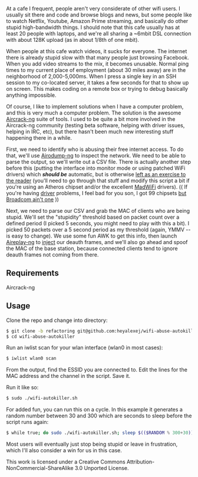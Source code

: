 At a cafe I frequent, people aren't very considerate of other wifi users.  I usually sit there and code and browse blogs and news, but some people like to watch Netflix, Youtube, Amazon Prime streaming, and basically do other stupid high-bandwidth things.  I should note that this cafe usually has at least 20 people with laptops, and we're all sharing a ~6mbit DSL connection with about 128K upload (as in about 1/8th of one mbit).

When people at this cafe watch videos, it sucks for everyone.  The internet there is already stupid slow with that many people just browsing Facebook.  When you add video streams to the mix, it becomes unusable.  Normal ping times to my current place of employment (about 30 miles away) are in the neighborhood of 2,000-5,000ms.  When I press a single key in an SSH session to my co-located server, it takes a few seconds for that to show up on screen.  This makes coding on a remote box or trying to debug basically anything impossible.

Of course, I like to implement solutions when I have a computer problem, and this is very much a computer problem.  The solution is the awesome [Aircrack-ng][1] suite of tools.  I used to be quite a bit more involved in the Aircrack-ng community (testing beta software, helping with driver issues, helping in IRC, etc), but there hasn't been much new interesting stuff happening there in a while.

First, we need to identify who is abusing their free internet access.  To do that, we'll use [Airodump-ng][2] to inspect the network.  We need to be able to parse the output, so we'll write out a CSV file.  There is actually another step before this (putting the interface into monitor mode or using patched WiFi drivers) which ***should be*** automatic, but is otherwise [left as an exercise to the reader][3] (you'll need to go through that stuff and modify this script a bit if you're using an Atheros chipset and/or the excellent [MadWiFi][4] drivers).
(( If you're having [driver][5] problems, I feel bad for you son, I got 99 chipsets [but Broadcom ain't one][6] ))

Next, we need to parse our CSV and grab the MAC of clients who are being stupid.  We'll set the "stupidity" threshold based on packet count over a defined period (I picked 5 seconds, you might need to play with this a bit).  I picked 50 packets over a 5 second period as my threshold (again, YMMV -- is easy to change).  We use some fun AWK to get this info, then launch [Aireplay-ng][7] to [inject][8] our deauth frames, and we'll also go ahead and spoof the MAC of the base station, because connected clients tend to ignore deauth frames not coming from there.

Requirements
------------
Aircrack-ng


Usage
-----
Clone the repo and change into directory:
```bash
$ git clone -b refactoring git@github.com:heyalexej/wifi-abuse-autokiller.git
$ cd wifi-abuse-autokiller
```

Run an iwlist scan for your wlan interface (wlan0 in most cases):
```bash
$ iwlist wlan0 scan
```

From the output, find the ESSID you are connected to. Edit the lines for the MAC address and the channel in the script. Save it.

Run it like so:
```bash
$ sudo ./wifi-autokiller.sh
```

For added fun, you can run this on a cycle. In this example it generates a random number between 30 and 300 which are seconds to sleep before the script runs again:
```bash
$ while true; do sudo ./wifi-autokiller.sh; sleep $(($RANDOM % 300+30)); done
```

Most users will eventually just stop being stupid or leave in frustration, which I'll also consider a win for us in this case.

This work is licensed under a Creative Commons Attribution-NonCommercial-ShareAlike 3.0 Unported License.

[1]: http://www.aircrack-ng.org
[2]: http://www.aircrack-ng.org/doku.php?id=airodump-ng
[3]: http://www.aircrack-ng.org/doku.php?id=airmon-ng&s[]=monitor&s[]=mode
[4]: http://madwifi-project.org/
[5]: http://www.aircrack-ng.org/doku.php?id=compatibility_drivers&s[]=injection
[6]: http://www.aircrack-ng.org/doku.php?id=injection_test&s[]=injection
[7]: http://www.aircrack-ng.org/doku.php?id=aireplay-ng
[8]: http://www.aircrack-ng.org/doku.php?id=injection_test&s[]=injection
